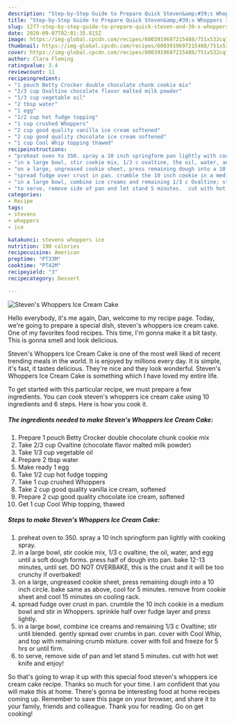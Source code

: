 ```yaml
---
description: "Step-by-Step Guide to Prepare Quick Steven&amp;#39;s Whoppers Ice Cream Cake"
title: "Step-by-Step Guide to Prepare Quick Steven&amp;#39;s Whoppers Ice Cream Cake"
slug: 1277-step-by-step-guide-to-prepare-quick-steven-and-39-s-whoppers-ice-cream-cake
date: 2020-09-07T02:01:35.815Z
image: https://img-global.cpcdn.com/recipes/6003919697215488/751x532cq70/stevens-whoppers-ice-cream-cake-recipe-main-photo.jpg
thumbnail: https://img-global.cpcdn.com/recipes/6003919697215488/751x532cq70/stevens-whoppers-ice-cream-cake-recipe-main-photo.jpg
cover: https://img-global.cpcdn.com/recipes/6003919697215488/751x532cq70/stevens-whoppers-ice-cream-cake-recipe-main-photo.jpg
author: Clara Fleming
ratingvalue: 3.4
reviewcount: 11
recipeingredient:
- "1 pouch Betty Crocker double chocolate chunk cookie mix"
- "2/3 cup Ovaltine chocolate flavor malted milk powder"
- "1/3 cup vegetable oil"
- "2 tbsp water"
- "1 egg"
- "1/2 cup hot fudge topping"
- "1 cup crushed Whoppers"
- "2 cup good quality vanilla ice cream softened"
- "2 cup good quality chocolate ice cream softened"
- "1 cup Cool Whip topping thawed"
recipeinstructions:
- "preheat oven to 350. spray a 10 inch springform pan lightly with cooking spray."
- "in a large bowl, stir cookie mix, 1/3 c ovaltine, the oil, water, and egg until a soft dough forms. press half of dough into pan. bake 12-13 minutes, until set. DO NOT OVERBAKE, this is the crust and it will be too crunchy if overbaked!"
- "on a large, ungreased cookie sheet, press remaining dough into a 10 inch circle. bake same as above, cool for 5 minutes. remove from cookie sheet and cool 15 minutes on cooling rack."
- "spread fudge over crust in pan. crumble the 10 inch cookie in a medium bowl and stir in Whoppers. sprinkle half over fudge layer and press lightly."
- "in a large bowl, combine ice creams and remaining 1/3 c Ovaltine; stir until blended. gently spread over crumbs in pan. cover with Cool Whip, and top with remaining crumb mixture.  cover with foil and freeze for 5 hrs or until firm."
- "to serve, remove side of pan and let stand 5 minutes.  cut with hot wet knife and enjoy!"
categories:
- Recipe
tags:
- stevens
- whoppers
- ice

katakunci: stevens whoppers ice 
nutrition: 190 calories
recipecuisine: American
preptime: "PT33M"
cooktime: "PT42M"
recipeyield: "3"
recipecategory: Dessert

---
```



![Steven&#39;s Whoppers Ice Cream Cake](https://img-global.cpcdn.com/recipes/6003919697215488/751x532cq70/stevens-whoppers-ice-cream-cake-recipe-main-photo.jpg)

Hello everybody, it's me again, Dan, welcome to my recipe page. Today, we're going to prepare a special dish, steven&#39;s whoppers ice cream cake. One of my favorites food recipes. This time, I'm gonna make it a bit tasty. This is gonna smell and look delicious.

Steven&#39;s Whoppers Ice Cream Cake is one of the most well liked of recent trending meals in the world. It is enjoyed by millions every day. It is simple, it's fast, it tastes delicious. They're nice and they look wonderful. Steven&#39;s Whoppers Ice Cream Cake is something which I have loved my entire life.




To get started with this particular recipe, we must prepare a few ingredients. You can cook steven&#39;s whoppers ice cream cake using 10 ingredients and 6 steps. Here is how you cook it.

<!--inarticleads1-->

##### The ingredients needed to make Steven&#39;s Whoppers Ice Cream Cake:

1. Prepare 1 pouch Betty Crocker double chocolate chunk cookie mix
1. Take 2/3 cup Ovaltine (chocolate flavor malted milk powder)
1. Take 1/3 cup vegetable oil
1. Prepare 2 tbsp water
1. Make ready 1 egg
1. Take 1/2 cup hot fudge topping
1. Take 1 cup crushed Whoppers
1. Take 2 cup good quality vanilla ice cream, softened
1. Prepare 2 cup good quality chocolate ice cream, softened
1. Get 1 cup Cool Whip topping, thawed




<!--inarticleads2-->

##### Steps to make Steven&#39;s Whoppers Ice Cream Cake:

1. preheat oven to 350. spray a 10 inch springform pan lightly with cooking spray.
1. in a large bowl, stir cookie mix, 1/3 c ovaltine, the oil, water, and egg until a soft dough forms. press half of dough into pan. bake 12-13 minutes, until set. DO NOT OVERBAKE, this is the crust and it will be too crunchy if overbaked!
1. on a large, ungreased cookie sheet, press remaining dough into a 10 inch circle. bake same as above, cool for 5 minutes. remove from cookie sheet and cool 15 minutes on cooling rack.
1. spread fudge over crust in pan. crumble the 10 inch cookie in a medium bowl and stir in Whoppers. sprinkle half over fudge layer and press lightly.
1. in a large bowl, combine ice creams and remaining 1/3 c Ovaltine; stir until blended. gently spread over crumbs in pan. cover with Cool Whip, and top with remaining crumb mixture.  cover with foil and freeze for 5 hrs or until firm.
1. to serve, remove side of pan and let stand 5 minutes.  cut with hot wet knife and enjoy!




So that's going to wrap it up with this special food steven&#39;s whoppers ice cream cake recipe. Thanks so much for your time. I am confident that you will make this at home. There's gonna be interesting food at home recipes coming up. Remember to save this page on your browser, and share it to your family, friends and colleague. Thank you for reading. Go on get cooking!
